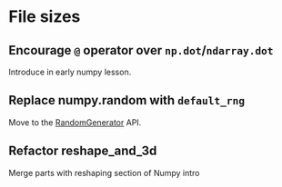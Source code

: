 # File sizes

## Encourage `@` operator over `np.dot`/`ndarray.dot`

Introduce in early numpy lesson.

## Replace numpy.random with `default_rng`

Move to the [RandomGenerator](https://numpy.org/doc/stable/reference/random/generator.html) API.

## Refactor reshape_and_3d

Merge parts with reshaping section of Numpy intro
